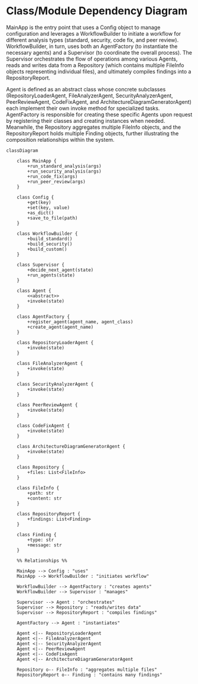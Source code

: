 # Class/Module Dependency Diagram

MainApp is the entry point that uses a Config object to manage configuration and leverages a WorkflowBuilder to initiate a workflow for different analysis types (standard, security, code fix, and peer review). WorkflowBuilder, in turn, uses both an AgentFactory (to instantiate the necessary agents) and a Supervisor (to coordinate the overall process). The Supervisor orchestrates the flow of operations among various Agents, reads and writes data from a Repository (which contains multiple FileInfo objects representing individual files), and ultimately compiles findings into a RepositoryReport.

Agent is defined as an abstract class whose concrete subclasses (RepositoryLoaderAgent, FileAnalyzerAgent, SecurityAnalyzerAgent, PeerReviewAgent, CodeFixAgent, and ArchitectureDiagramGeneratorAgent) each implement their own invoke method for specialized tasks. AgentFactory is responsible for creating these specific Agents upon request by registering their classes and creating instances when needed. Meanwhile, the Repository aggregates multiple FileInfo objects, and the RepositoryReport holds multiple Finding objects, further illustrating the composition relationships within the system.

```mermaid
classDiagram

    class MainApp {
        +run_standard_analysis(args)
        +run_security_analysis(args)
        +run_code_fix(args)
        +run_peer_review(args)
    }

    class Config {
        +get(key)
        +set(key, value)
        +as_dict()
        +save_to_file(path)
    }

    class WorkflowBuilder {
        +build_standard()
        +build_security()
        +build_custom()
    }

    class Supervisor {
        +decide_next_agent(state)
        +run_agents(state)
    }

    class Agent {
        <<abstract>>
        +invoke(state)
    }

    class AgentFactory {
        +register_agent(agent_name, agent_class)
        +create_agent(agent_name)
    }

    class RepositoryLoaderAgent {
        +invoke(state)
    }

    class FileAnalyzerAgent {
        +invoke(state)
    }

    class SecurityAnalyzerAgent {
        +invoke(state)
    }

    class PeerReviewAgent {
        +invoke(state)
    }

    class CodeFixAgent {
        +invoke(state)
    }

    class ArchitectureDiagramGeneratorAgent {
        +invoke(state)
    }

    class Repository {
        +files: List<FileInfo>
    }

    class FileInfo {
        +path: str
        +content: str
    }

    class RepositoryReport {
        +findings: List<Finding>
    }

    class Finding {
        +type: str
        +message: str
    }

    %% Relationships %%

    MainApp --> Config : "uses"
    MainApp --> WorkflowBuilder : "initiates workflow"

    WorkflowBuilder --> AgentFactory : "creates agents"
    WorkflowBuilder --> Supervisor : "manages"

    Supervisor --> Agent : "orchestrates"
    Supervisor --> Repository : "reads/writes data"
    Supervisor --> RepositoryReport : "compiles findings"

    AgentFactory --> Agent : "instantiates"

    Agent <|-- RepositoryLoaderAgent
    Agent <|-- FileAnalyzerAgent
    Agent <|-- SecurityAnalyzerAgent
    Agent <|-- PeerReviewAgent
    Agent <|-- CodeFixAgent
    Agent <|-- ArchitectureDiagramGeneratorAgent

    Repository o-- FileInfo : "aggregates multiple files"
    RepositoryReport o-- Finding : "contains many findings"
```
